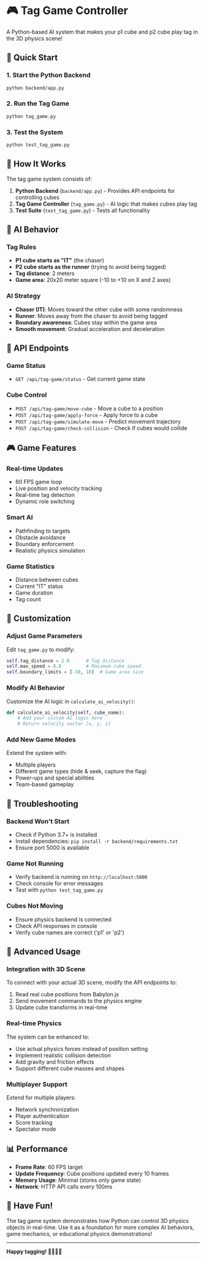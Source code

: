 # 🎮 Tag Game Controller

A Python-based AI system that makes your p1 cube and p2 cube play tag in the 3D physics scene!

## 🚀 Quick Start

### 1. Start the Python Backend
```bash
python backend/app.py
```

### 2. Run the Tag Game
```bash
python tag_game.py
```

### 3. Test the System
```bash
python test_tag_game.py
```

## 🎯 How It Works

The tag game system consists of:

1. **Python Backend** (`backend/app.py`) - Provides API endpoints for controlling cubes
2. **Tag Game Controller** (`tag_game.py`) - AI logic that makes cubes play tag
3. **Test Suite** (`test_tag_game.py`) - Tests all functionality

## 🧠 AI Behavior

### Tag Rules
- **P1 cube starts as "IT"** (the chaser)
- **P2 cube starts as the runner** (trying to avoid being tagged)
- **Tag distance**: 2 meters
- **Game area**: 20x20 meter square (-10 to +10 on X and Z axes)

### AI Strategy
- **Chaser (IT)**: Moves toward the other cube with some randomness
- **Runner**: Moves away from the chaser to avoid being tagged
- **Boundary awareness**: Cubes stay within the game area
- **Smooth movement**: Gradual acceleration and deceleration

## 📡 API Endpoints

### Game Status
- `GET /api/tag-game/status` - Get current game state

### Cube Control
- `POST /api/tag-game/move-cube` - Move a cube to a position
- `POST /api/tag-game/apply-force` - Apply force to a cube
- `POST /api/tag-game/simulate-move` - Predict movement trajectory
- `POST /api/tag-game/check-collision` - Check if cubes would collide

## 🎮 Game Features

### Real-time Updates
- 60 FPS game loop
- Live position and velocity tracking
- Real-time tag detection
- Dynamic role switching

### Smart AI
- Pathfinding to targets
- Obstacle avoidance
- Boundary enforcement
- Realistic physics simulation

### Game Statistics
- Distance between cubes
- Current "IT" status
- Game duration
- Tag count

## 🔧 Customization

### Adjust Game Parameters
Edit `tag_game.py` to modify:
```python
self.tag_distance = 2.0      # Tag distance
self.max_speed = 8.0         # Maximum cube speed
self.boundary_limits = [-10, 10]  # Game area size
```

### Modify AI Behavior
Customize the AI logic in `calculate_ai_velocity()`:
```python
def calculate_ai_velocity(self, cube_name):
    # Add your custom AI logic here
    # Return velocity vector [x, y, z]
```

### Add New Game Modes
Extend the system with:
- Multiple players
- Different game types (hide & seek, capture the flag)
- Power-ups and special abilities
- Team-based gameplay

## 🐛 Troubleshooting

### Backend Won't Start
- Check if Python 3.7+ is installed
- Install dependencies: `pip install -r backend/requirements.txt`
- Ensure port 5000 is available

### Game Not Running
- Verify backend is running on `http://localhost:5000`
- Check console for error messages
- Test with `python test_tag_game.py`

### Cubes Not Moving
- Ensure physics backend is connected
- Check API responses in console
- Verify cube names are correct ('p1' or 'p2')

## 🚀 Advanced Usage

### Integration with 3D Scene
To connect with your actual 3D scene, modify the API endpoints to:
1. Read real cube positions from Babylon.js
2. Send movement commands to the physics engine
3. Update cube transforms in real-time

### Real-time Physics
The system can be enhanced to:
- Use actual physics forces instead of position setting
- Implement realistic collision detection
- Add gravity and friction effects
- Support different cube masses and shapes

### Multiplayer Support
Extend for multiple players:
- Network synchronization
- Player authentication
- Score tracking
- Spectator mode

## 📊 Performance

- **Frame Rate**: 60 FPS target
- **Update Frequency**: Cube positions updated every 10 frames
- **Memory Usage**: Minimal (stores only game state)
- **Network**: HTTP API calls every 100ms

## 🎉 Have Fun!

The tag game system demonstrates how Python can control 3D physics objects in real-time. Use it as a foundation for more complex AI behaviors, game mechanics, or educational physics demonstrations!

---

**Happy tagging! 🏃‍♂️🏃‍♀️**
